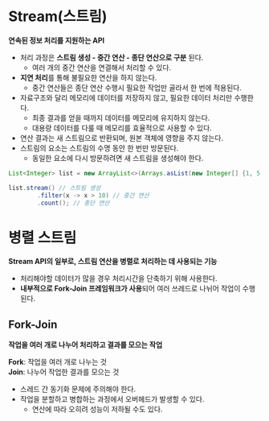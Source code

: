 # Stream(스트림)

**연속된 정보 처리를 지원하는 API**

* 처리 과정은 **스트림 생성 - 중간 연산 - 종단 연산으로 구분** 된다.
  * 여러 개의 중간 연산을 연결해서 처리할 수 있다.
* **지연 처리**를 통해 불필요한 연산을 하지 않는다.
  * 중간 연산들은 종단 연산 수행시 필요한 작업만 골라서 한 번에 적용된다.
* 자료구조와 달리 메모리에 데이터를 저장하지 않고, 필요한 데이터 처리만 수행한다.
  * 최종 결과를 얻을 때까지 데이터를 메모리에 유지하지 않는다.
  * 대용량 데이터를 다룰 때 메모리를 효율적으로 사용할 수 있다.
* 연산 결과는 새 스트림으로 반환되며, 원본 객체에 영향을 주지 않는다.
* 스트림의 요소는 스트림의 수명 동안 한 번만 방문된다.
  * 동일한 요소에 다시 방문하려면 새 스트림을 생성해야 한다.

```java
List<Integer> list = new ArrayList<>(Arrays.asList(new Integer[] {1, 5, 10, 15}));

list.stream() // 스트림 생성
        .filter(x -> x > 10) // 중간 연산
        .count(); // 종단 연산
```

# 병렬 스트림

**Stream API의 일부로, 스트림 연산을 병렬로 처리하는 데 사용되는 기능**

* 처리해야할 데이터가 많을 경우 처리시간을 단축하기 위해 사용한다.
* **내부적으로 Fork-Join 프레임워크가 사용**되어 여러 쓰레드로 나뉘어 작업이 수행된다.

## Fork-Join

**작업을 여러 개로 나누어 처리하고 결과를 모으는 작업**

**Fork**: 작업을 여러 개로 나누는 것<br>
**Join**: 나누어 작업한 결과를 모으는 것

* 스레드 간 동기화 문제에 주의해야 한다.
* 작업을 분할하고 병합하는 과정에서 오버헤드가 발생할 수 있다.
    * 연산에 따라 오히려 성능이 저하될 수도 있다.